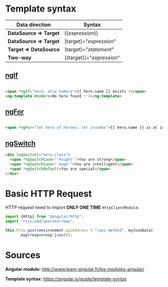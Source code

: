 # Template syntax


| Data direction | Syntax | 
| ----------|-------------|
| **DataSource => Target**   | {{*expression*}} |
| **DataSource => Target**   | [target]="*expression*" |
| **Target => DataSource**   | (target)="*statement*" |
| **Two-way**                | [(target)]="*expression*" |

## [ngIf](https://angular.io/api/common/NgIf)

```html

<span *ngIf="hero; else noHero">{{ hero.name }} exists !</span>
<ng-template #noHero>No hero found :'(</ng-template>
```

## [ngFor](https://angular.io/api/common/NgForOf)

```html

<span *ngFor="let hero of heroes; let i=index">{{ hero.name }} is at index {{ i }}</span>

```

## [ngSwitch](https://angular.io/api/common/NgSwitch)

```html
<div [ngSwitch]="hero.class">
  <span *ngSwitchCase="'knight'">You are strong</span>
  <span *ngSwitchCase="'mage'">You are intelligent</span>
  <span *ngSwitchDefault>You are special</span>
</div>
```

# Basic HTTP Request

HTTP request need to import **ONLY ONE TIME** `HttpClientModule`. 

```ts
import {Http} from "@angular/http";
import "rxjs/add/operator/map";

this.http.post(environment.apiAddress + "/api-method", myJsonData)
      .map(resp=>resp.json());
```

# Sources

**Angular module:** http://www.learn-angular.fr/les-modules-angular/

**Template syntax:** https://angular.io/guide/template-syntax
